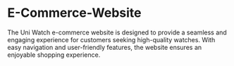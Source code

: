 # E-Commerce-Website
The Uni Watch e-commerce website is designed to provide a seamless and engaging experience for customers seeking high-quality watches. With easy navigation and user-friendly features, the website ensures an enjoyable shopping experience.
